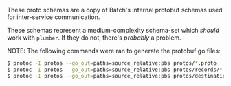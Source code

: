 These proto schemas are a copy of Batch's internal protobuf schemas used for
inter-service communication. 

These schemas represent a medium-complexity schema-set which _should_ work with
`plumber`. If they do not, there's _probably_ a problem.

NOTE: The following commands were ran to generate the protobuf go files:

```bash
$ protoc -I protos --go_out=paths=source_relative:pbs protos/*.proto
$ protoc -I protos --go_out=paths=source_relative:pbs protos/records/*.proto
$ protoc -I protos --go_out=paths=source_relative:pbs protos/destinations/*.proto
```
